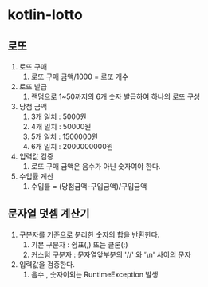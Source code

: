 # kotlin-lotto

## 로또 

1. 로또 구매 
   1. 로또 구매 금액/1000 = 로또 개수
2. 로또 발급 
   1. 랜덤으로 1~50까지의 6개 숫자 발급하여 하나의 로또 구성 
3. 당첨 금액 
   1. 3개 일치 : 5000원 
   2. 4개 일치 : 50000원 
   3. 5개 일치 : 1500000원
   4. 6개 일치 : 2000000000원
4. 입력값 검증 
   1. 로또 구매 금액은 음수가 아닌 숫자여야 한다.
5. 수입률 계산 
   1. 수입률 = (당첨금액-구입금액)/구입금액 

## 문자열 덧셈 계산기 

1. 구분자를 기준으로 분리한 숫자의 합을 반환한다. 
   1. 기본 구분자 : 쉼표(,) 또는 클론(:)
   2. 커스텀 구분자 : 문자열앞부분의 '//' 와 '\n' 사이의 문자 
2. 입력값을 검증한다.
   1. 음수 , 숫자이외는 RuntimeException 발생
